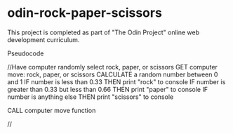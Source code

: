 # odin-rock-paper-scissors

This project is completed as part of "The Odin Project" online web development curriculum.

Pseudocode

//Have computer randomly select rock, paper, or scissors
GET computer move: rock, paper, or scissors
    CALCULATE a random number between 0 and 1
        IF number is less than 0.33 THEN print "rock" to console
        IF number is greater than 0.33 but less than 0.66 THEN print "paper" to console
        IF number is anything else THEN print "scissors" to console

CALL computer move function


//